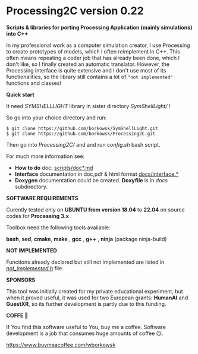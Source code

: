# Processing2C version 0.22

**Scripts &amp; libraries for porting Processing Application (mainly simulations) into C++**

In my professional work as a computer simulation creator, I use Processing to create prototypes of models, which I often reimplement in C++. This often means repeating a coder job that has already been done, which I don't like, so I finally created an automatic translator.
However, the Processing interface is quite extensive and I don't use most of its functionalities, so the library still contains a lot of `"not implemented"` functions and classes!

**Quick start**

It need *SYMSHELLLIGHT* library in sister directory _SymShellLight/_ !

So go into your choice directory and run:

```console
$ git clone https://github.com/borkowsk/SymShellLight.git
$ git clone https://github.com/borkowsk/Processing2C.git
```

Then go into _Processing2C/_ and and run _config.sh_ bash script.

For much more information see: 
*   __How to do__ doc:   [scripts/doc*.md](https://github.com/borkowsk/Processing2C/blob/master/scripts/docEN.md)
*   __Interface__ documentation in doc,pdf & html format [docs/interface.*](https://github.com/borkowsk/Processing2C/blob/master/docs/Interface.pdf) 
*   __Doxygen__ documentation could be created. __Doxyfile__ is in _docs_ subdirectory.

**SOFTWARE REQUIREMENTS**

Curently tested only on __UBUNTU from version 18.04__ to __22.04__ on source codes for __Processing 3.x__ .

Toolbox need the following tools available: 

**bash**, **sed**, **cmake**, **make** , **gcc** , **g++** , **ninja** (package ninja-build)


**NOT IMPLEMENTED**

Functions already declared but still not implemented are listed in _[not_implemented.h](https://github.com/borkowsk/Processing2C/blob/master/docs/not_implemented.h)_ file. 

**SPONSORS**

This tool was initially created for my private educational experiment, but when it proved useful, it was used for two European grants: __HumanAI__ and __GuestXR__, so its further development is partly due to this funding.

**COFFE 🍵**

If You find this software useful to You, buy me a coffee. Software development is a job that consumes huge amounts of coffee 😥.

https://www.buymeacoffee.com/wborkowsk


